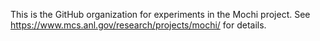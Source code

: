This is the GitHub organization for experiments in the Mochi project. See https://www.mcs.anl.gov/research/projects/mochi/ for details.
